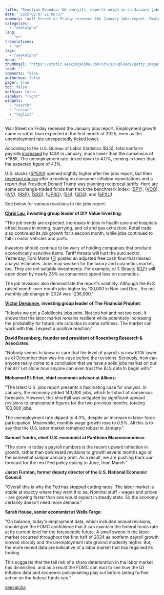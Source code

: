 ```yaml
---
title: "Reaction Roundup: SA analysts, experts weigh in on January jobs report"
date: "2025-02-07 21:08:37"
summary: "Wall Street on Friday received the January jobs report. Employment growth came in softer than expected in the first month of 2025, even as the unemployment rate unexpectedly ticked lower. According to the U.S. Bureau of Labor Statistics (BLS), total nonfarm payrolls increased by 143K in January, much lower than..."
categories:
  - "seekalpha"
lang:
  - "en"
translations:
  - "en"
tags:
  - "seekalpha"
menu: ""
thumbnail: "https://static.seekingalpha.com/cdn/s3/uploads/getty_images/1397127580/image_1397127580.jpg"
lead: ""
comments: false
authorbox: false
pager: true
toc: false
mathjax: false
sidebar: "right"
widgets:
  - "search"
  - "recent"
  - "taglist"
---
```


Wall Street on Friday received the January jobs report. Employment growth came in softer than expected in the first month of 2025, even as the unemployment rate unexpectedly ticked lower.

According to the U.S. Bureau of Labor Statistics (BLS), total nonfarm payrolls [increased](https://seekingalpha.com/news/4405109-nonfarm-payrolls-climbs-less-than-expected-in-january-unemployment-unexpectedly-dips "increased") by 143K in January, much lower than the consensus of +168K. The unemployment rate ticked down to 4.0%, coming in lower than the expected figure of 4.1%. 

U.S. stocks ([SP500](https://seekingalpha.com/symbol/SP500 "S&P 500 Index")) opened slightly higher after the jobs report, but then [reversed course](https://seekingalpha.com/news/4405171-sp500-nasdaq-dow-jones-outlook-stock-market "reversed course") after a reading on consumer inflation expectations and a report that President Donald Trump was planning reciprocal tariffs. Here are some exchange-traded funds that track the benchmark index: ([SPY](https://seekingalpha.com/symbol/SPY "SPDR® S&P 500 ETF Trust")), ([VOO](https://seekingalpha.com/symbol/VOO "Vanguard S&P 500 ETF")), ([IVV](https://seekingalpha.com/symbol/IVV "iShares Core S&P 500 ETF")), ([RSP](https://seekingalpha.com/symbol/RSP "Invesco S&P 500 Equal Weight ETF")), ([SSO](https://seekingalpha.com/symbol/SSO "ProShares Trust - ProShares Ultra S&P500")), ([UPRO](https://seekingalpha.com/symbol/UPRO "ProShares Trust - ProShares UltraPro S&P500")), ([SH](https://seekingalpha.com/symbol/SH "ProShares Short S&P 500 ETF")), ([SDS](https://seekingalpha.com/symbol/SDS "ProShares UltraShort S&P 500 ETF")), and ([SPXU](https://seekingalpha.com/symbol/SPXU "ProShares UltraPro Short S&P 500 ETF")).

See below for various reactions to the jobs report:

[**Chris Lau**](https://seekingalpha.com/author/chris-lau)**, investing group leader of DIY Value Investing**:

"The job trends are expected. Increases in jobs in health care and hospitals offset losses in mining, quarrying, and oil and gas extraction. Retail trade also continued its job growth for a second month, while jobs continued to fall in motor vehicles and parts.

Investors should continue to be wary of holding companies that produce economically sensitive items. Tariff threats will hurt the auto sector. Yesterday, Ford Motor ([F](https://seekingalpha.com/symbol/F "Ford Motor Company")) posted an adjusted free cash flow that missed analyst estimates. Jobs may weaken for the luxury and cosmetics market, too. They are not suitable investments. For example, e.l.f. Beauty ([ELF](https://seekingalpha.com/symbol/ELF "e.l.f. Beauty, Inc.")) will open down by nearly 25% as consumers spend less on cosmetics.

The job revisions also demonstrate the report’s volatility. Although the BLS raised month-over-month jobs higher by 100,000 in Nov. and Dec., the net monthly job change in 2024 was -236,000."

[**Victor Dergunov**](https://seekingalpha.com/author/victor-dergunov "Victor Dergunov")**, investing group leader of The Financial Prophet**:

"It looks we got a Goldilocks jobs print. Not too hot and not too cool. It shows that the labor market remains resilient while potentially increasing the probability for future rate cuts due to some softness. The market can work with this. I expect a positive reaction."

**David Rosenberg, founder and president of Rosenberg Research & Associates**:

"Nobody seems to know or care that the level of payrolls is now 610k lower as of December than was the case before the revisions. Seriously, how can anyone really come to a conclusion that we have a solid jobs market on our hands? Let alone how anyone can even trust the BLS data to begin with."

**Mohamed El-Erian, chief economic advisor at Allianz**:

"The latest U.S. jobs report presents a fascinating case for analysis. In January, the economy added 143,000 jobs, which fell short of consensus forecasts. However, this shortfall was mitigated by significant upward revisions to employment figures for the two previous months, totaling 100,000 jobs.

The unemployment rate dipped to 4.0%, despite an increase in labor force participation. Meanwhile, monthly wage growth rose to 0.5%. All this is to say that the U.S. labor market remained robust in January."

**Samuel Tombs, chief U.S. economist at Pantheon Macroeconomics**:

"The story in today's payroll numbers is the recent upward inflection in growth, rather than downward revisions to growth several months ago or the somewhat subpar January print. As a result, we are pushing back our forecast for the next Fed policy easing to June, from March."

**Jason Furman, former deputy director of the U.S. National Economic Council**:

"Overall this is why the Fed has stopped cutting rates. The labor market is stable at exactly where they want it to be. Nominal stuff - wages and prices - are growing faster than one would expect in steady state. So the economy certainly doesn't need more demand."

**Sarah House, senior economist at Wells Fargo**:

"On balance, today's employment data, which included annual revisions, should give the FOMC confidence that it can maintain the federal funds rate at its current level for the foreseeable future. A small swoon in the labor market occurred throughout the first half of 2024 as nonfarm payroll growth slowed sharply and the unemployment rate ground modestly higher. But, the more recent data are indicative of a labor market that has regained its footing.

This suggests that the tail risk of a sharp deterioration in the labor market has diminished, and as a result the FOMC can wait to see how the Q1 inflation data and economic policymaking play out before taking further action on the federal funds rate."

[seekalpha](https://seekingalpha.com/news/4405202-reaction-roundup-sa-analysts-experts-weigh-in-on-january-jobs-report)
